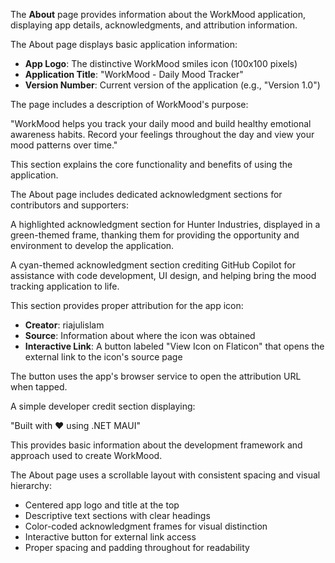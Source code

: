 <!-- (dl (section-meta (title About WorkMood))) -->

The **About** page provides information about the WorkMood application, displaying app details, acknowledgments, and attribution information.

<!-- (dl (# App Identity)) -->

The About page displays basic application information:

- **App Logo**: The distinctive WorkMood smiles icon (100x100 pixels)
- **Application Title**: "WorkMood - Daily Mood Tracker"
- **Version Number**: Current version of the application (e.g., "Version 1.0")

<!-- (dl (# App Description)) -->

The page includes a description of WorkMood's purpose:

"WorkMood helps you track your daily mood and build healthy emotional awareness habits. Record your feelings throughout the day and view your mood patterns over time."

This section explains the core functionality and benefits of using the application.

<!-- (dl (# Special Thanks)) -->

The About page includes dedicated acknowledgment sections for contributors and supporters:

<!-- (dl (## Hunter Industries)) -->

A highlighted acknowledgment section for Hunter Industries, displayed in a green-themed frame, thanking them for providing the opportunity and environment to develop the application.

<!-- (dl (## GitHub Copilot)) -->

A cyan-themed acknowledgment section crediting GitHub Copilot for assistance with code development, UI design, and helping bring the mood tracking application to life.

<!-- (dl (# Icon Attribution)) -->

This section provides proper attribution for the app icon:

- **Creator**: riajulislam
- **Source**: Information about where the icon was obtained
- **Interactive Link**: A button labeled "View Icon on Flaticon" that opens the external link to the icon's source page

The button uses the app's browser service to open the attribution URL when tapped.

<!-- (dl (# Developer Information)) -->

A simple developer credit section displaying:

"Built with ❤️ using .NET MAUI"

This provides basic information about the development framework and approach used to create WorkMood.

<!-- (dl (# Page Layout)) -->

The About page uses a scrollable layout with consistent spacing and visual hierarchy:

- Centered app logo and title at the top
- Descriptive text sections with clear headings
- Color-coded acknowledgment frames for visual distinction
- Interactive button for external link access
- Proper spacing and padding throughout for readability
